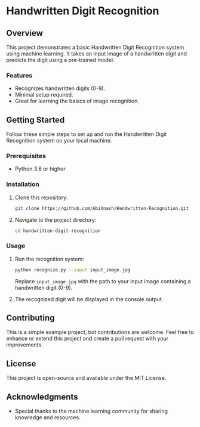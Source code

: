
# Handwritten Digit Recognition

## Overview

This project demonstrates a basic Handwritten Digit Recognition system using machine learning. It takes an input image of a handwritten digit and predicts the digit using a pre-trained model.

### Features

- Recognizes handwritten digits (0-9).
- Minimal setup required.
- Great for learning the basics of image recognition.

## Getting Started

Follow these simple steps to set up and run the Handwritten Digit Recognition system on your local machine.

### Prerequisites

- Python 3.6 or higher

### Installation

1. Clone this repository:

   ```bash
   git clone https://github.com/AbiXnash/Handwritten-Recognition.git
   ```

2. Navigate to the project directory:

   ```bash
   cd handwritten-digit-recognition
   ```

### Usage

1. Run the recognition system:

   ```bash
   python recognize.py --input input_image.jpg
   ```

   Replace `input_image.jpg` with the path to your input image containing a handwritten digit (0-9).

2. The recognized digit will be displayed in the console output.

## Contributing

This is a simple example project, but contributions are welcome. Feel free to enhance or extend this project and create a pull request with your improvements.

## License

This project is open-source and available under the MIT License.

## Acknowledgments

- Special thanks to the machine learning community for sharing knowledge and resources.
